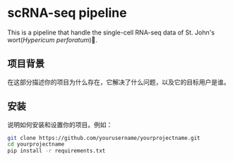 # scRNA-seq pipeline

This is a pipeline that handle the single-cell RNA-seq data of St. John's wort(*Hypericum perforatum*):herb:. 

## 项目背景

在这部分描述你的项目为什么存在，它解决了什么问题，以及它的目标用户是谁。

## 安装

说明如何安装和设置你的项目。例如：

```bash
git clone https://github.com/yourusername/yourprojectname.git
cd yourprojectname
pip install -r requirements.txt
